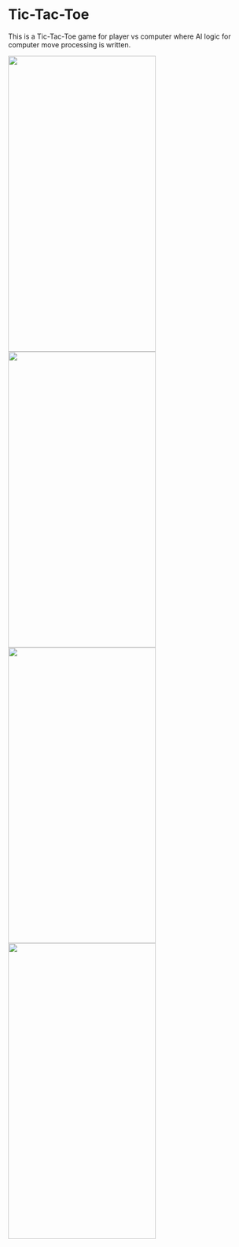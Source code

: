 # Tic-Tac-Toe

This is a Tic-Tac-Toe game for player vs computer where AI logic for computer move processing is written.

<a href="url"><img src="https://user-images.githubusercontent.com/28871881/117535973-30d58200-b016-11eb-8182-01ea2de9306d.png" align="left" height="600" width="300" ></a>
<a href="url"><img src="https://user-images.githubusercontent.com/28871881/117536160-1ea81380-b017-11eb-8812-9ac80d4be44f.png" align="left" height="600" width="300" ></a>
<a href="url"><img src="https://user-images.githubusercontent.com/28871881/117536123-eef90b80-b016-11eb-83ca-461a9b9eca31.png" align="left" height="600" width="300" ></a>
<a href="url"><img src="https://user-images.githubusercontent.com/28871881/117536169-31224d00-b017-11eb-9235-9603e753a106.png" align="left" height="600" width="300" ></a>
